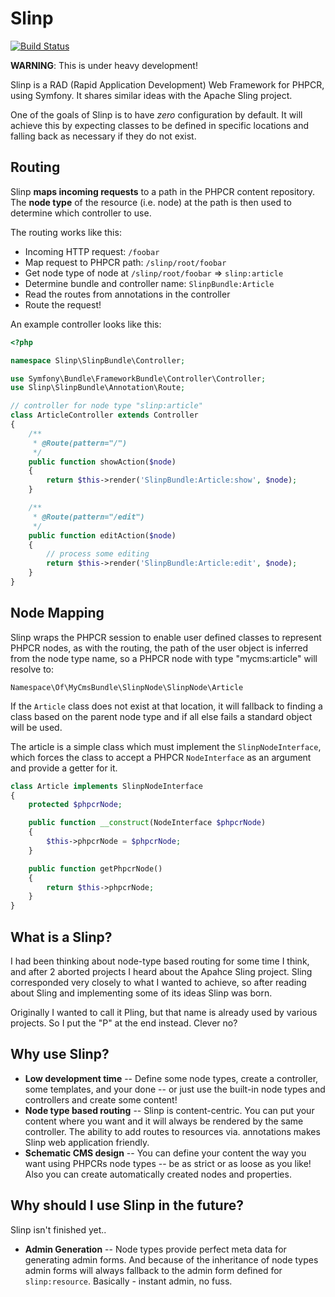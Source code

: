 # Slinp

[![Build
Status](https://travis-ci.org/dantleech/slinp.svg?branch=master)](https://travis-ci.org/dantleech/slinp)

**WARNING**: This is under heavy development!

Slinp is a RAD (Rapid Application Development) Web Framework for PHPCR, using Symfony. It
shares similar ideas with the Apache Sling project.

One of the goals of Slinp is to have *zero* configuration by default. It will achieve
this by expecting classes to be defined in specific locations and falling back
as necessary if they do not exist.

## Routing

Slinp **maps incoming requests** to a path in the PHPCR content repository.  The
**node type** of the resource (i.e. node) at the path is then used to determine
which controller to use.

The routing works like this:

- Incoming HTTP request: `/foobar`
- Map request to PHPCR path: `/slinp/root/foobar`
- Get node type of node at `/slinp/root/foobar` => `slinp:article`
- Determine bundle and controller name: `SlinpBundle:Article`
- Read the routes from annotations in the controller
- Route the request!

An example controller looks like this:

````php
<?php

namespace Slinp\SlinpBundle\Controller;

use Symfony\Bundle\FrameworkBundle\Controller\Controller;
use Slinp\SlinpBundle\Annotation\Route;

// controller for node type "slinp:article"
class ArticleController extends Controller
{
    /**
     * @Route(pattern="/")
     */
    public function showAction($node)
    {
        return $this->render('SlinpBundle:Article:show', $node);
    }

    /**
     * @Route(pattern="/edit")
     */
    public function editAction($node)
    {
        // process some editing
        return $this->render('SlinpBundle:Article:edit', $node);
    }
}
````

## Node Mapping

Slinp wraps the PHPCR session to enable user defined classes to represent
PHPCR nodes, as with the routing, the path of the user object is inferred from
the node type name, so a PHPCR node with type "mycms:article" will resolve to:

    Namespace\Of\MyCmsBundle\SlinpNode\SlinpNode\Article

If the `Article` class does not exist at that location, it will fallback to
finding a class based on the parent node type and if all else fails a standard
object will be used.

The article is a simple class which must implement the `SlinpNodeInterface`,
which forces the class to accept a PHPCR `NodeInterface` as an argument and
provide a getter for it.

````php
class Article implements SlinpNodeInterface
{
    protected $phpcrNode;

    public function __construct(NodeInterface $phpcrNode)
    {
        $this->phpcrNode = $phpcrNode;
    }

    public function getPhpcrNode() 
    {
        return $this->phpcrNode;
    }
}
````

## What is a Slinp?

I had been thinking about node-type based routing for some time I think, and
after 2 aborted projects I heard about the Apahce Sling project. Sling
corresponded very closely to what I wanted to achieve, so after reading about
Sling and implementing some of its ideas Slinp was born.

Originally I wanted to call it Pling, but that name is already used by various 
projects. So I put the "P" at the end instead. Clever no?

## Why use Slinp?

- **Low development time** -- Define some node types, create a controller, some
  templates, and your done -- or just use the built-in node types and
  controllers and create some content!
- **Node type based routing** -- Slinp is content-centric. You can put your
  content where you want and it will always be rendered by the same
  controller. The ability to add routes to resources via. annotations makes
  Slinp web application friendly.
- **Schematic CMS design** -- You can define your content the way you want
  using PHPCRs node types -- be as strict or as loose as you like! Also you can
  create automatically created nodes and properties.

## Why should I use Slinp in the future?

Slinp isn't finished yet..

- **Admin Generation** -- Node types provide perfect meta data for generating
  admin forms. And because of the inheritance of node types admin forms will
  always fallback to the admin form defined for `slinp:resource`. Basically -
  instant admin, no fuss.
